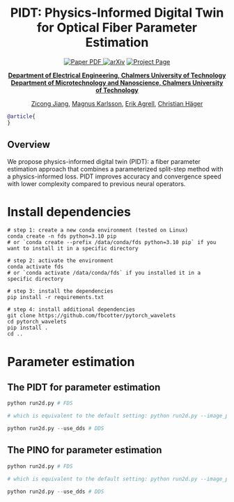<div align="center">
<h1>PIDT: Physics-Informed Digital Twin for Optical Fiber Parameter Estimation</h1>

<a href="" target="_blank" rel="noopener noreferrer">
  <img src="https://img.shields.io/badge/Paper-blue" alt="Paper PDF">
</a>
<a href=""><img src="https://img.shields.io/badge/arXiv-blue" alt="arXiv"></a>
<a href="/"><img src="https://img.shields.io/badge/project_page-green" alt="Project Page"></a>

**[Department of Electrical Engineering, Chalmers University of Technology](https://www.chalmers.se/en/departments/e2/)**<br>
**[Department of Microtechnology and Nanoscience, Chalmers University of Technology](https://www.chalmers.se/en/departments/mc2/)**

[Zicong Jiang](https://zicongjiang.github.io/zicong-jiang/), [Magnus Karlsson](https://www.chalmers.se/en/persons/magkar/), [Erik Agrell](https://www.chalmers.se/en/persons/agrell/), [Christian Häger](https://chaeger.github.io/)
</div>


```bibtex
@article{
}
```
## Overview

We propose physics-informed digital twin (PIDT): a fiber parameter estimation approach that combines a parameterized split-step method with a physics-informed loss. PIDT improves accuracy and convergence speed with lower complexity compared to previous neural operators.

<!-- ![framework](./assets/framework.png)

Examples:

![teaser](./assets/teaser.png) -->

# Install dependencies

```
# step 1: create a new conda environment (tested on Linux)
conda create -n fds python=3.10 pip
# or `conda create --prefix /data/conda/fds python=3.10 pip` if you want to install it in a specific directory

# step 2: activate the environment
conda activate fds
# or `conda activate /data/conda/fds` if you installed it in a specific directory

# step 3: install the dependencies
pip install -r requirements.txt

# step 4: install additional dependencies
git clone https://github.com/fbcotter/pytorch_wavelets
cd pytorch_wavelets
pip install .
cd ..
```

# Parameter estimation

##  The PIDT for parameter estimation

```python
python run2d.py # FDS

# which is equivalent to the default setting: python run2d.py --image_path "data/stones.png" --source_prompt "a stack of stone" --target_prompt "a Buddha statue" --dwt_dds --use_dds --J 2 --num_iters 600 --gs 7.5 --seed 24 --keep_low

python run2d.py --use_dds # DDS
```

##  The PINO for parameter estimation

```python
python run2d.py # FDS

# which is equivalent to the default setting: python run2d.py --image_path "data/stones.png" --source_prompt "a stack of stone" --target_prompt "a Buddha statue" --dwt_dds --use_dds --J 2 --num_iters 600 --gs 7.5 --seed 24 --keep_low

python run2d.py --use_dds # DDS
```